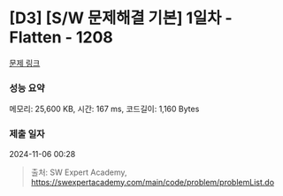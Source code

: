 # [D3] [S/W 문제해결 기본] 1일차 - Flatten - 1208 

[문제 링크](https://swexpertacademy.com/main/code/problem/problemDetail.do?contestProbId=AV139KOaABgCFAYh) 

### 성능 요약

메모리: 25,600 KB, 시간: 167 ms, 코드길이: 1,160 Bytes

### 제출 일자

2024-11-06 00:28



> 출처: SW Expert Academy, https://swexpertacademy.com/main/code/problem/problemList.do